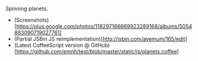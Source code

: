 Spinning planets.

 - (Screenshots)[https://plus.google.com/photos/118297166669923289168/albums/5054883090719027761]
 - (Partial JSBin JS reimplementation)[http://jsbin.com/ayemum/165/edit]
 - (Latest CoffeeScript version @ GitHub)[https://github.com/emnh/test/blob/master/static/js/planets.coffee]
